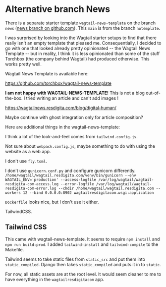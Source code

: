 # Alternative branch News

There is a separate starter template `wagtail-news-template` on the branch `news` ([news branch on github.com](https://github.com/resdigi/wagtail.resdigita.com/tree/news)). This `main` is from the branch `notemplate`. 

I was surprised by looking into the Wagtail starter setups to find that there really isn't an empty template that pleased me. Consequentially, I decided to go with one that looked already pretty opinionated -- the Wagtail News Template -- but in reality, I think it is less opinionated than some of the stuff Torchbox (the company behind Wagtail) had produced otherwise. This works pretty well.

Wagtail News Template is available here:

<https://github.com/torchbox/wagtail-news-template>

**I am not happy with WAGTAIL-NEWS-TEMPLATE!** This is not a blog out-of-the-box. I tried writing an article and can't add images !

<https://wagtailnews.resdigita.com/blog/digital-human/>

Maybe continue with ghost integration only for article composition?

Here are additional things in the wagtail-news-template: 

I think a lot of the look-and-feel comes from `tailwind.config.js`.

Not sure about `webpack.config.js`, maybe something to do with using the website as a web app.

I don't use `fly.toml`.

I don't use `gunicorn.conf.py` and configure gunicorn differently. `/home/wagtail/wagtail.resdigita.com/venv/bin/gunicorn --env WAGTAIL_ENV='production' --access-logfile /var/log/wagtail/wagtail-resdigita-com-access.log --error-logfile /var/log/wagtail/wagtail-resdigita-com-error.log --chdir /home/wagtail/wagtail.resdigita.com --workers 12 --bind 0.0.0.0:8902 wagtailresdigitacom.wsgi:application`

`Dockerfile` looks nice, but I don't use it either.

TailwindCSS.

## Tailwind CSS

This came with wagtail-news-template. It seems to require `npm install` and  `npm run build:prod`. I added `tailwind-install` and `tailwind-compile` to the Makefile. 

Tailwind seems to take static files from `static_src` and put them into `static_compiled`. Django then takes `static_compiled` and puts it in to `static`.

For now, all static assets are at the root level. It would seem cleaner to me to have everything in the `wagtailresdigitacom` app.

